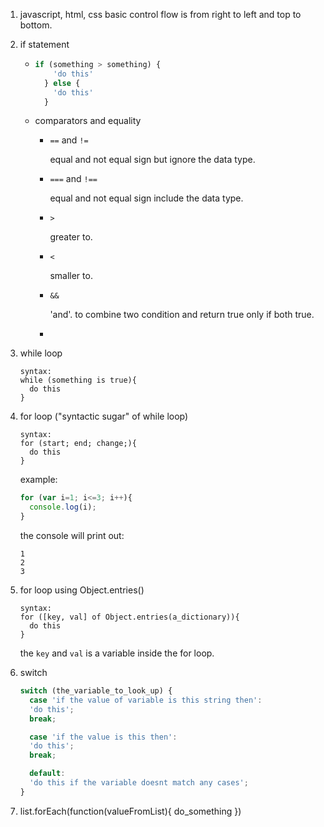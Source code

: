 1. javascript, html, css basic control flow is from right to left and top to bottom.

1. if statement
    - ```js
      if (something > something) {
          'do this'
        } else {
          'do this'
        }
      ```
    - comparators and equality
      - `==` and `!=`

        equal and not equal sign but ignore the data type.
      - `===` and `!==`

        equal and not equal sign include the data type.
      - `>`

        greater to.
      - `<`

        smaller to.
      - `&&`

        'and'. to combine two condition and return true only if both true.
      -
2. while loop

    ```
    syntax:
    while (something is true){
      do this
    }
    ```
3. for loop ("syntactic sugar" of while loop)

    ```
    syntax:
    for (start; end; change;){
      do this
    }
    ```
    example:
    ```js
    for (var i=1; i<=3; i++){
      console.log(i);
    }
    ```
    the console will print out:
    ```
    1
    2
    3
    ```
4. for loop using Object.entries()
    ```
    syntax:
    for ([key, val] of Object.entries(a_dictionary)){
      do this
    }
    ```
    the `key` and `val` is a variable inside the for loop.
5. switch
    ```js
    switch (the_variable_to_look_up) {
      case 'if the value of variable is this string then':
      'do this';
      break;

      case 'if the value is this then':
      'do this';
      break;

      default:
      'do this if the variable doesnt match any cases';
    }
    ```
6. list.forEach(function(valueFromList){
  do_something
  })

